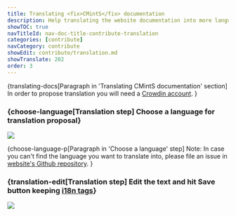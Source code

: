 ```yaml
---
title: Translating <fix>CMintS</fix> documentation
description: Help translating the website documentation into more languages.
showTOC: true
navTitleId: nav-doc-title-contribute-translation
categories: [contribute]
navCategory: contribute
showEdit: contribute/translation.md
showTranslate: 202
order: 3
---
```


{translating-docs[Paragraph in 'Translating CMintS documentation' section]
In order to propose translation you will need a [Crowdin
account](https://crowdin.com/).
}

### {choose-language[Translation step] Choose a language for translation proposal}

![](/images/contribute/translation-drop-down.png)

{choose-language-p[Paragraph in 'Choose a language' step]
Note: In case you can't find the language you want to translate into, please
file an issue in [website's Github
repository](https://github.com/cmints/website/issues).
}

### {translation-edit[Translation step] Edit the text and hit Save button keeping [i18n tags](/documentation/i18n#using-tags)}

![](/images/contribute/translation-crowdin-proposal.png)
